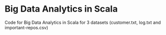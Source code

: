 # Big Data Analytics in Scala
Code for Big Data Analytics in Scala for 3 datasets (customer.txt, log.txt and important-repos.csv)
